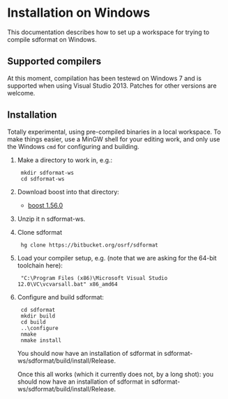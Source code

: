 # Installation on Windows

This documentation describes how to set up a workspace for trying to compile sdformat on Windows.

## Supported compilers

At this moment, compilation has been testewd on Windows 7 and is supported 
when using Visual Studio 2013. Patches for other versions are welcome.

## Installation

Totally experimental, using pre-compiled binaries in a local workspace.  To
make things easier, use a MinGW shell for your editing work, and only use the
Windows `cmd` for configuring and building.

1. Make a directory to work in, e.g.:

        mkdir sdformat-ws
        cd sdformat-ws

1. Download boost into that directory:

    - [boost 1.56.0](http://packages.osrfoundation.org/win32/deps/boost_1_56_0.zip)

1. Unzip it n sdformat-ws.

1. Clone sdformat

        hg clone https://bitbucket.org/osrf/sdformat

1. Load your compiler setup, e.g. (note that we are asking for the 64-bit toolchain here):

        "C:\Program Files (x86)\Microsoft Visual Studio 12.0\VC\vcvarsall.bat" x86_amd64

1. Configure and build sdformat:

        cd sdformat
        mkdir build
        cd build
        ..\configure
        nmake
        nmake install

    You should now have an installation of sdformat in sdformat-ws/sdformat/build/install/Release.

    Once this all works (which it currently does not, by a long shot): you should now have an installation of sdformat in sdformat-ws/sdformat/build/install/Release.
